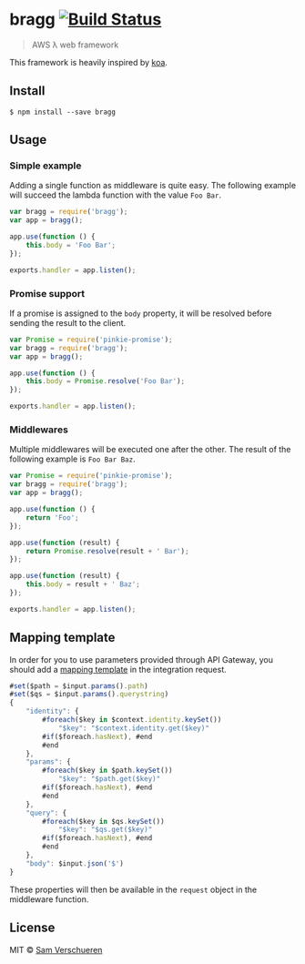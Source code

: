 # bragg [![Build Status](https://travis-ci.org/SamVerschueren/bragg.svg?branch=master)](https://travis-ci.org/SamVerschueren/bragg)

> AWS λ web framework

This framework is heavily inspired by [koa](http://koajs.com/).

## Install

```
$ npm install --save bragg
```


## Usage

### Simple example

Adding a single function as middleware is quite easy. The following example will succeed the lambda function with
the value `Foo Bar`.

```js
var bragg = require('bragg');
var app = bragg();

app.use(function () {
    this.body = 'Foo Bar';
});

exports.handler = app.listen();
```

### Promise support

If a promise is assigned to the `body` property, it will be resolved before sending the result to the client.

```js
var Promise = require('pinkie-promise');
var bragg = require('bragg');
var app = bragg();

app.use(function () {
    this.body = Promise.resolve('Foo Bar');
});

exports.handler = app.listen();
```

### Middlewares

Multiple middlewares will be executed one after the other. The result of the following example is `Foo Bar Baz`.

```js
var Promise = require('pinkie-promise');
var bragg = require('bragg');
var app = bragg();

app.use(function () {
    return 'Foo';
});

app.use(function (result) {
    return Promise.resolve(result + ' Bar');
});

app.use(function (result) {
    this.body = result + ' Baz';
});

exports.handler = app.listen();
```


## Mapping template

In order for you to use parameters provided through API Gateway, you should add a [mapping template](http://docs.aws.amazon.com/apigateway/latest/developerguide/models-mappings.html#models-mappings-mappings)
in the integration request.

```js
#set($path = $input.params().path)
#set($qs = $input.params().querystring)
{
    "identity": {
        #foreach($key in $context.identity.keySet())
            "$key": "$context.identity.get($key)"
        #if($foreach.hasNext), #end
        #end
    },
    "params": {
        #foreach($key in $path.keySet())
            "$key": "$path.get($key)"
        #if($foreach.hasNext), #end
        #end
    },
    "query": {
        #foreach($key in $qs.keySet())
            "$key": "$qs.get($key)"
        #if($foreach.hasNext), #end
        #end
    },
    "body": $input.json('$')
}
```

These properties will then be available in the `request` object in the middleware function.


## License

MIT © [Sam Verschueren](https://github.com/SamVerschueren)
